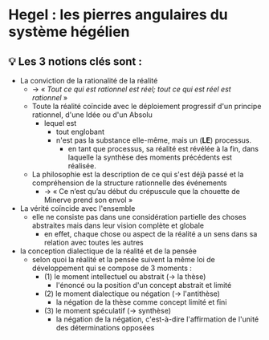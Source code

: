 # Hegel : les pierres angulaires du système hégélien

## 💡 Les 3 notions clés sont :

- La conviction de la rationalité de la réalité
  - → « *Tout ce qui est rationnel est réel; tout ce qui est réel est rationnel* »
  - Toute la réalité coïncide avec le déploiement progressif d'un principe rationnel, d'une Idée ou d'un Absolu
    - lequel est
      - tout englobant
      - n'est pas la substance elle-même, mais un (__LE__) processus.
        - en tant que processus, sa réalité est révélée à la fin, dans laquelle la synthèse des moments précédents est réalisée.
  - La philosophie est la description de ce qui s'est déjà passé et la compréhension de la structure rationnelle des événements
    - → « Ce n’est qu’au début du crépuscule que la chouette de Minerve prend son envol »
- La vérité coïncide avec l'ensemble
  - elle ne consiste pas dans une considération partielle des choses abstraites mais dans leur vision complète et globale
    - en effet, chaque chose ou aspect de la réalité a un sens dans sa relation avec toutes les autres
- la conception dialectique de la réalité et de la pensée
  - selon quoi la réalité et la pensée suivent la même loi de développement qui se compose de 3 moments :
    - (1) le moment intellectuel ou abstrait (→ la thèse)
      - l'énoncé ou la position d'un concept abstrait et limité
    - (2) le moment dialectique ou négation (→ l'antithèse)
      - la négation de la thèse comme concept limité et fini
    - (3) le moment spéculatif (→ synthèse)
      - la négation de la négation, c'est-à-dire l'affirmation de l'unité des déterminations opposées

